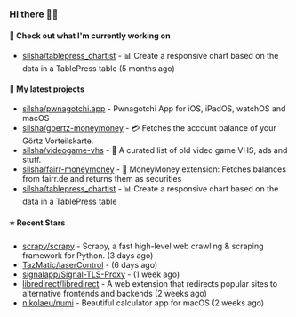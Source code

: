 ### Hi there 🦊👋

#### 👷 Check out what I'm currently working on

- [silsha/tablepress_chartist](https://github.com/silsha/tablepress_chartist) - 📊 Create a responsive chart based on the data in a TablePress table (5 months ago)

#### 🌱 My latest projects

- [silsha/pwnagotchi.app](https://github.com/silsha/pwnagotchi.app) - Pwnagotchi App for iOS, iPadOS, watchOS and macOS
- [silsha/goertz-moneymoney](https://github.com/silsha/goertz-moneymoney) - 💳 Fetches the account balance of your Görtz Vorteilskarte.
- [silsha/videogame-vhs](https://github.com/silsha/videogame-vhs) - 👾 A curated list of old video game VHS, ads and stuff.
- [silsha/fairr-moneymoney](https://github.com/silsha/fairr-moneymoney) - 💸 MoneyMoney extension: Fetches balances from fairr.de and returns them as securities
- [silsha/tablepress_chartist](https://github.com/silsha/tablepress_chartist) - 📊 Create a responsive chart based on the data in a TablePress table

#### ⭐ Recent Stars

- [scrapy/scrapy](https://github.com/scrapy/scrapy) - Scrapy, a fast high-level web crawling &amp; scraping framework for Python. (3 days ago)
- [TazMatic/laserControl](https://github.com/TazMatic/laserControl) -  (6 days ago)
- [signalapp/Signal-TLS-Proxy](https://github.com/signalapp/Signal-TLS-Proxy) -  (1 week ago)
- [libredirect/libredirect](https://github.com/libredirect/libredirect) - A web extension that redirects popular sites to alternative frontends and backends (2 weeks ago)
- [nikolaeu/numi](https://github.com/nikolaeu/numi) - Beautiful calculator app for macOS (2 weeks ago)
